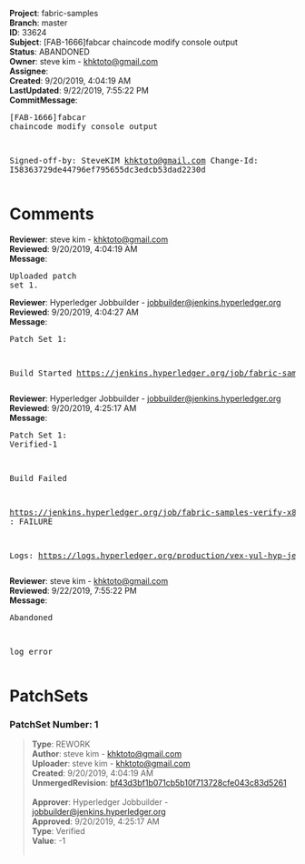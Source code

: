 <strong>Project</strong>: fabric-samples<br><strong>Branch</strong>: master<br><strong>ID</strong>: 33624<br><strong>Subject</strong>: [FAB-1666]fabcar chaincode modify console output<br><strong>Status</strong>: ABANDONED<br><strong>Owner</strong>: steve kim - khktoto@gmail.com<br><strong>Assignee</strong>:<br><strong>Created</strong>: 9/20/2019, 4:04:19 AM<br><strong>LastUpdated</strong>: 9/22/2019, 7:55:22 PM<br><strong>CommitMessage</strong>:<br><pre>[FAB-1666]fabcar chaincode modify console output

Signed-off-by: SteveKIM <khktoto@gmail.com>
Change-Id: I58363729de44796ef795655dc3edcb53dad2230d
</pre><h1>Comments</h1><strong>Reviewer</strong>: steve kim - khktoto@gmail.com<br><strong>Reviewed</strong>: 9/20/2019, 4:04:19 AM<br><strong>Message</strong>: <pre>Uploaded patch set 1.</pre><strong>Reviewer</strong>: Hyperledger Jobbuilder - jobbuilder@jenkins.hyperledger.org<br><strong>Reviewed</strong>: 9/20/2019, 4:04:27 AM<br><strong>Message</strong>: <pre>Patch Set 1:

Build Started https://jenkins.hyperledger.org/job/fabric-samples-verify-x86_64/565/</pre><strong>Reviewer</strong>: Hyperledger Jobbuilder - jobbuilder@jenkins.hyperledger.org<br><strong>Reviewed</strong>: 9/20/2019, 4:25:17 AM<br><strong>Message</strong>: <pre>Patch Set 1: Verified-1

Build Failed 

https://jenkins.hyperledger.org/job/fabric-samples-verify-x86_64/565/ : FAILURE

Logs: https://logs.hyperledger.org/production/vex-yul-hyp-jenkins-3/fabric-samples-verify-x86_64/565</pre><strong>Reviewer</strong>: steve kim - khktoto@gmail.com<br><strong>Reviewed</strong>: 9/22/2019, 7:55:22 PM<br><strong>Message</strong>: <pre>Abandoned

log error</pre><h1>PatchSets</h1><h3>PatchSet Number: 1</h3><blockquote><strong>Type</strong>: REWORK<br><strong>Author</strong>: steve kim - khktoto@gmail.com<br><strong>Uploader</strong>: steve kim - khktoto@gmail.com<br><strong>Created</strong>: 9/20/2019, 4:04:19 AM<br><strong>UnmergedRevision</strong>: [bf43d3bf1b071cb5b10f713728cfe043c83d5261](https://github.com/hyperledger-gerrit-archive/fabric-samples/commit/bf43d3bf1b071cb5b10f713728cfe043c83d5261)<br><br><strong>Approver</strong>: Hyperledger Jobbuilder - jobbuilder@jenkins.hyperledger.org<br><strong>Approved</strong>: 9/20/2019, 4:25:17 AM<br><strong>Type</strong>: Verified<br><strong>Value</strong>: -1<br><br></blockquote>